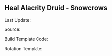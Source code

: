 ## Heal Alacrity Druid - Snowcrows
Last Update: 

Source:

Build Template Code: ` `

Rotation Template: ` `